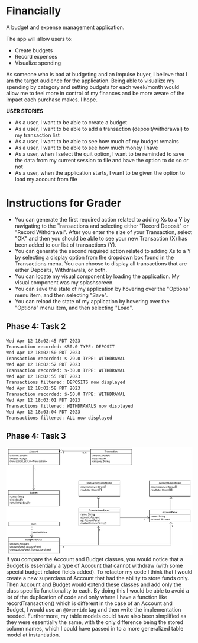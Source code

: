 # Financially
A budget and expense management application.

The app will allow users to:
- Create budgets
- Record expenses
- Visualize spending

As someone who is bad at budgeting and an impulse buyer, I believe that I am the target audience for the application. Being able to visualize my spending by category and setting budgets for each week/month would allow me to feel more in control of my finances and be more aware of the impact each purchase makes. I hope.

**USER STORIES**
- As a user, I want to be able to create a budget
- As a user, I want to be able to add a transaction (deposit/withdrawal) to my transaction list
- As a user, I want to be able to see how much of my budget remains
- As a user, I want to be able to see how much money I have
- As a user, when I select the quit option, I want to be reminded to save the data from my current session to file and have the option to do so or not
- As a user, when the application starts, I want to be given the option to load my account from file


# Instructions for Grader

- You can generate the first required action related to adding Xs to a Y by navigating to the Transactions and selecting either "Record Deposit" or "Record Withdrawal". After you enter the size of your Transaction, select "OK" and then you should be able to see your new Transaction (X) has been added to our list of transactions (Y).
- You can generate the second required action related to adding Xs to a Y by selecting a display option from the dropdown box found in the Transactions menu. You can choose to display all transactions that are either Deposits, Withdrawals, or both.
- You can locate my visual component by loading the application. My visual component was my splashscreen.
- You can save the state of my application by hovering over the "Options" menu item, and then selecting "Save". 
- You can reload the state of my application by hovering over the "Options" menu item, and then selecting "Load". 

## Phase 4: Task 2
```
Wed Apr 12 18:02:45 PDT 2023
Transaction recorded: $50.0 TYPE: DEPOSIT
Wed Apr 12 18:02:50 PDT 2023
Transaction recorded: $-29.0 TYPE: WITHDRAWAL
Wed Apr 12 18:02:52 PDT 2023
Transaction recorded: $-30.0 TYPE: WITHDRAWAL
Wed Apr 12 18:02:55 PDT 2023
Transactions filtered: DEPOSITS now displayed
Wed Apr 12 18:02:58 PDT 2023
Transaction recorded: $-50.0 TYPE: WITHDRAWAL
Wed Apr 12 18:03:01 PDT 2023
Transactions filtered: WITHDRAWALS now displayed
Wed Apr 12 18:03:04 PDT 2023
Transactions filtered: ALL now displayed
```

## Phase 4: Task 3
![UML Diagram](./UML_Design_Diagram.png)
If you compare the Account and Budget classes, you would notice that a Budget is essentially a type of Account that cannot withdraw 
(with some special budget related fields added). To refactor my code I think that I would create a new superclass of Account that had the
ability to store funds only. Then Account and Budget would extend these classes and add only the class specific functionality to each.
By doing this I would be able to avoid a lot of the duplication of code and only where I have a function like recordTransaction()
which is different in the case of an Account and Budget, I would use an `@Override` tag and then write the implementation needed.
Furthermore, my table models could have also been simplified as they were essentially the same, with the only difference being the stored column names, 
which I could have passed in to a more generalized table model at instantiation.
